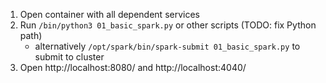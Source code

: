 1. Open container with all dependent services
2. Run `/bin/python3 01_basic_spark.py` or other scripts (TODO: fix Python path)
    - alternatively `/opt/spark/bin/spark-submit 01_basic_spark.py` to submit to cluster
3. Open http://localhost:8080/ and http://localhost:4040/